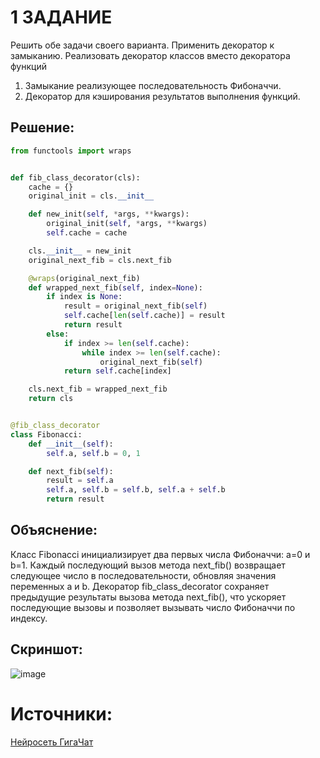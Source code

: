 # 1 ЗАДАНИЕ 
Решить обе задачи своего варианта. Применить декоратор к замыканию. Реализовать декоратор классов вместо декоратора функций
1) Замыкание реализующее последовательность Фибоначчи.
2) Декоратор для кэширования результатов выполнения функций.
## Решение: 
``` python
from functools import wraps


def fib_class_decorator(cls):
    cache = {}
    original_init = cls.__init__

    def new_init(self, *args, **kwargs):
        original_init(self, *args, **kwargs)
        self.cache = cache

    cls.__init__ = new_init
    original_next_fib = cls.next_fib

    @wraps(original_next_fib)
    def wrapped_next_fib(self, index=None):
        if index is None:
            result = original_next_fib(self)
            self.cache[len(self.cache)] = result
            return result
        else:
            if index >= len(self.cache):
                while index >= len(self.cache):
                    original_next_fib(self)
            return self.cache[index]

    cls.next_fib = wrapped_next_fib
    return cls


@fib_class_decorator
class Fibonacci:
    def __init__(self):
        self.a, self.b = 0, 1

    def next_fib(self):
        result = self.a
        self.a, self.b = self.b, self.a + self.b
        return result
```
## Объяснение: 
Класс Fibonacci инициализирует два первых числа Фибоначчи: a=0 и b=1. Каждый последующий вызов метода next_fib() возвращает следующее число в последовательности, обновляя значения переменных a и b.
Декоратор fib_class_decorator сохраняет предыдущие результаты вызова метода next_fib(), что ускоряет последующие вызовы и позволяет вызывать число Фибоначчи по индексу.
## Скриншот:
![image](https://github.com/user-attachments/assets/dbe3b601-8beb-4712-af0d-2dc009bc472f)

# Источники:
[Нейросеть ГигаЧат](https://giga.chat/gigachat/)
